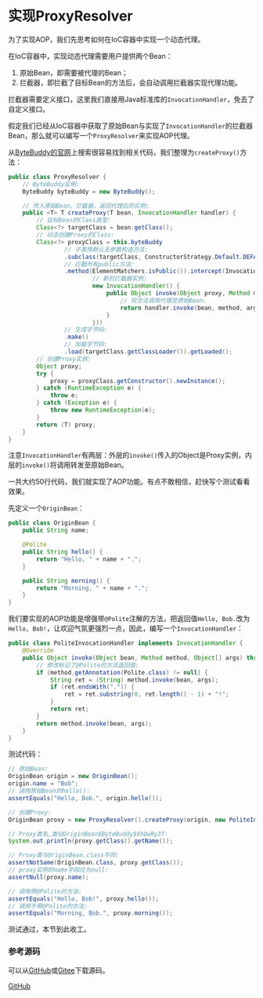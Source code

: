 # 实现ProxyResolver

为了实现AOP，我们先思考如何在IoC容器中实现一个动态代理。

在IoC容器中，实现动态代理需要用户提供两个Bean：

1. 原始Bean，即需要被代理的Bean；
2. 拦截器，即拦截了目标Bean的方法后，会自动调用拦截器实现代理功能。

拦截器需要定义接口，这里我们直接用Java标准库的`InvocationHandler`，免去了自定义接口。

假定我们已经从IoC容器中获取了原始Bean与实现了`InvocationHandler`的拦截器Bean，那么就可以编写一个`ProxyResolver`来实现AOP代理。

从[ByteBuddy的官网](https://bytebuddy.net/)上搜索很容易找到相关代码，我们整理为`createProxy()`方法：

```java
public class ProxyResolver {
    // ByteBuddy实例:
    ByteBuddy byteBuddy = new ByteBuddy();

    // 传入原始Bean、拦截器，返回代理后的实例:
    public <T> T createProxy(T bean, InvocationHandler handler) {
        // 目标Bean的Class类型:
        Class<?> targetClass = bean.getClass();
        // 动态创建Proxy的Class:
        Class<?> proxyClass = this.byteBuddy
                // 子类用默认无参数构造方法:
                .subclass(targetClass, ConstructorStrategy.Default.DEFAULT_CONSTRUCTOR)
                // 拦截所有public方法:
                .method(ElementMatchers.isPublic()).intercept(InvocationHandlerAdapter.of(
                        // 新的拦截器实例:
                        new InvocationHandler() {
                            public Object invoke(Object proxy, Method method, Object[] args) throws Throwable {
                                // 将方法调用代理至原始Bean:
                                return handler.invoke(bean, method, args);
                            }
                        }))
                // 生成字节码:
                .make()
                // 加载字节码:
                .load(targetClass.getClassLoader()).getLoaded();
        // 创建Proxy实例:
        Object proxy;
        try {
            proxy = proxyClass.getConstructor().newInstance();
        } catch (RuntimeException e) {
            throw e;
        } catch (Exception e) {
            throw new RuntimeException(e);
        }
        return (T) proxy;
    }
}
```

注意`InvocationHandler`有两层：外层的`invoke()`传入的Object是Proxy实例，内层的`invoke()`将调用转发至原始Bean。

一共大约50行代码，我们就实现了AOP功能。有点不敢相信，赶快写个测试看看效果。

先定义一个`OriginBean`：

```java
public class OriginBean {
    public String name;

    @Polite
    public String hello() {
        return "Hello, " + name + ".";
    }

    public String morning() {
        return "Morning, " + name + ".";
    }
}
```

我们要实现的AOP功能是增强带`@Polite`注解的方法，把返回值`Hello, Bob.`改为`Hello, Bob!`，让欢迎气氛更强烈一点，因此，编写一个`InvocationHandler`：

```java
public class PoliteInvocationHandler implements InvocationHandler {
    @Override
    public Object invoke(Object bean, Method method, Object[] args) throws Throwable {
        // 修改标记了@Polite的方法返回值:
        if (method.getAnnotation(Polite.class) != null) {
            String ret = (String) method.invoke(bean, args);
            if (ret.endsWith(".")) {
                ret = ret.substring(0, ret.length() - 1) + "!";
            }
            return ret;
        }
        return method.invoke(bean, args);
    }
}
```

测试代码：

```java
// 原始Bean:
OriginBean origin = new OriginBean();
origin.name = "Bob";
// 调用原始Bean的hello():
assertEquals("Hello, Bob.", origin.hello());

// 创建Proxy:
OriginBean proxy = new ProxyResolver().createProxy(origin, new PoliteInvocationHandler());

// Proxy类名,类似OriginBean$ByteBuddy$9hQwRy3T:
System.out.println(proxy.getClass().getName());

// Proxy类与OriginBean.class不同:
assertNotSame(OriginBean.class, proxy.getClass());
// proxy实例的name字段应为null:
assertNull(proxy.name);

// 调用带@Polite的方法:
assertEquals("Hello, Bob!", proxy.hello());
// 调用不带@Polite的方法:
assertEquals("Morning, Bob.", proxy.morning());
```

测试通过，本节到此收工。

### 参考源码

可以从[GitHub](https://github.com/youkechaung/summer-framework/tree/main/step-by-step/proxy-resolver)或[Gitee](https://gitee.com/liaoxuefeng/summer-framework/tree/main/step-by-step/proxy-resolver)下载源码。

<a class="git-explorer" href="https://github.com/youkechaung/summer-framework/tree/main/step-by-step/proxy-resolver">GitHub</a>
